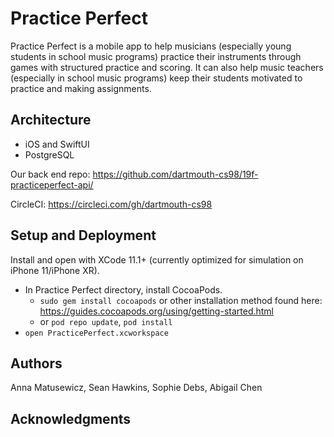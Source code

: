 # Practice Perfect

Practice Perfect is a mobile app to help musicians (especially young students in school music programs) practice their instruments through games with structured practice and scoring. It can also help music teachers (especially in school music programs) keep their students motivated to practice and making assignments.



## Architecture

* iOS and SwiftUI
* PostgreSQL

Our back end repo: https://github.com/dartmouth-cs98/19f-practiceperfect-api/

CircleCI: https://circleci.com/gh/dartmouth-cs98



## Setup and Deployment

Install and open with XCode 11.1+ (currently optimized for simulation on iPhone 11/iPhone XR).
* In Practice Perfect directory, install CocoaPods.
    * `sudo gem install cocoapods` or other installation method found here: https://guides.cocoapods.org/using/getting-started.html
    * or `pod repo update`, `pod install`
* `open PracticePerfect.xcworkspace`



## Authors

Anna Matusewicz, Sean Hawkins, Sophie Debs, Abigail Chen



## Acknowledgments
